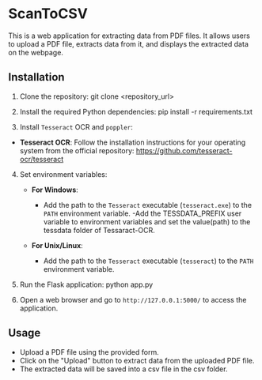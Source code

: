 # ScanToCSV

This is a web application for extracting data from PDF files. It allows users to upload a PDF file, extracts data from it, and displays the extracted data on the webpage.

## Installation

1. Clone the repository: git clone <repository_url>

2. Install the required Python dependencies: pip install -r requirements.txt

3. Install `Tesseract` OCR and `poppler`:

- **Tesseract OCR**: Follow the installation instructions for your operating system from the official repository: https://github.com/tesseract-ocr/tesseract


4. Set environment variables:
   
   - **For Windows**:
     - Add the path to the `Tesseract` executable (`tesseract.exe`) to the `PATH` environment variable.
     -Add the TESSDATA_PREFIX user variable to  environment variables and set the value(path) to the tessdata folder of Tessaract-OCR.

   - **For Unix/Linux**:
     - Add the path to the `Tesseract` executable (`tesseract`) to the `PATH` environment variable.
    

5. Run the Flask application: python app.py

6. Open a web browser and go to `http://127.0.0.1:5000/` to access the application.

## Usage

- Upload a PDF file using the provided form.
- Click on the "Upload" button to extract data from the uploaded PDF file.
- The extracted data will be saved into a csv file in the csv folder.


